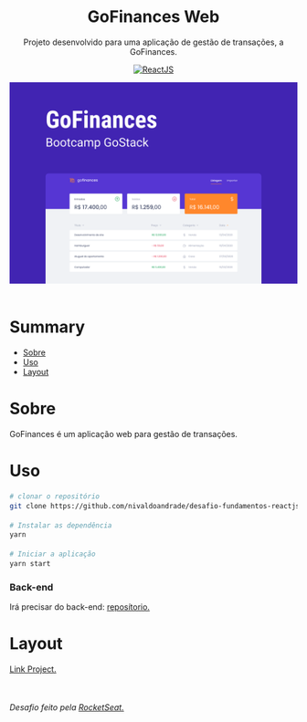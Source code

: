 <header>
  <h1 align="center">
    GoFinances Web
  </h1>
  <p align="center">Projeto desenvolvido para uma aplicação de gestão de transações, a GoFinances.</p>
  <p align="center">
    <a href="https://reactjs.org/" rel="nofollow">
        <img src="https://camo.githubusercontent.com/2fa18e428de4a1b7917b25f79b23633301dc152b/68747470733a2f2f696d672e736869656c64732e696f2f7374617469632f76313f6c6162656c3d5265616374266d6573736167653d4a5326636f6c6f723d626c75653f7374796c653d706c6173746963266c6f676f3d5265616374" alt="ReactJS" data-canonical-src="https://img.shields.io/static/v1?label=React&amp;message=JS&amp;color=blue?style=plastic&amp;logo=React" style="max-width:100%;">
    </a>
  </p>
  <p align="center">
    <img src="https://github.com/nivaldoandrade/desafio-fundamentos-reactjs/blob/master/assetsReadme/Capa.png" alt="GoFinances" />
  </p>
  </header>

 <main>
  <h1>Summary</h1>
  <ul>
    <li><a href="#About">Sobre</a></li>
    <li><a href="#Usage">Uso</a></li>
    <li><a href="#Layout">Layout</a></li>
  </ul>

  <h1>Sobre</h1>
  <p>GoFinances é um aplicação web para gestão de transações.</p>

  <h1>Uso</h1>

  ``` bash
  # clonar o repositório
  git clone https://github.com/nivaldoandrade/desafio-fundamentos-reactjs

  # Instalar as dependência
  yarn

  # Iniciar a aplicação
  yarn start

  ```
  <h3>Back-end</h3>
  <p>Irá precisar do back-end: <a href="https://github.com/nivaldoandrade/desafio-database-upload" target="_blank">reposítorio.</a></p>

  <h1>Layout</h1>
    <p>
      <a href="https://www.figma.com/file/EgOhyj1Inz14dhWGVhRlhr/GoFinances">Link Project.</a>
    </p>

  <p style="margin-top: 50px">
    <h6>Desafio feito pela <a href="https://rocketseat.com.br/" target="_blank">RocketSeat.</a></h6>
  </p>
 </main>


